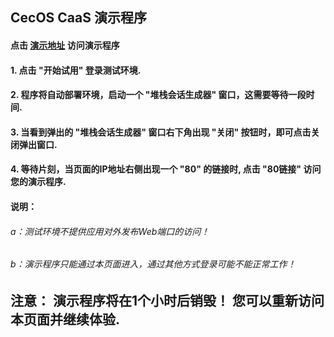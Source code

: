 ## CecOS CaaS 演示程序

#### 点击 [演示地址](http://cecos.aolings.com/?stack=https://raw.githubusercontent.com/aiminickwong/cecos-caas-pwd/master/play-with-docker/docker-stack.yml) 访问演示程序

#### 1. 点击 "开始试用" 登录测试环境.
#### 2. 程序将自动部署环境，启动一个 "堆栈会话生成器" 窗口，这需要等待一段时间.
#### 3. 当看到弹出的 "堆栈会话生成器" 窗口右下角出现 "关闭" 按钮时，即可点击关闭弹出窗口.
#### 4. 等待片刻，当页面的IP地址右侧出现一个 "80" 的链接时, 点击 "80链接" 访问您的演示程序.
#### 说明：
######  a：测试环境不提供应用对外发布Web端口的访问！
######  b：演示程序只能通过本页面进入，通过其他方式登录可能不能正常工作！
## 注意： 演示程序将在1个小时后销毁！ 您可以重新访问本页面并继续体验.
